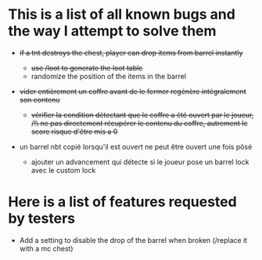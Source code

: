 # This is a list of all known bugs and the way I attempt to solve them

- ~~if a tnt destroys the chest, player can drop items from barrel instantly~~
  - ~~use /loot to generate the loot table~~
  - randomize the position of the items in the barrel

- ~~vider entièrement un coffre avant de le fermer regénère intégralement son contenu~~
  - ~~vérifier la condition détectant que le coffre a été ouvert par le joueur, /!\ ne pas directement récupérer le contenu du coffre, autrement le score risque d'être mis a 0~~
- un barrel nbt copié lorsqu'il est ouvert ne peut être ouvert une fois pôsé
  - ajouter un advancement qui détecte si le joueur pose un barrel lock avec le custom lock


# Here is a list of features requested by testers
- Add a setting to disable the drop of the barrel when broken (/replace it with a mc chest)
